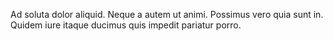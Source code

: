 Ad soluta dolor aliquid. Neque a autem ut animi. Possimus vero quia sunt in. Quidem iure itaque ducimus quis impedit pariatur porro.